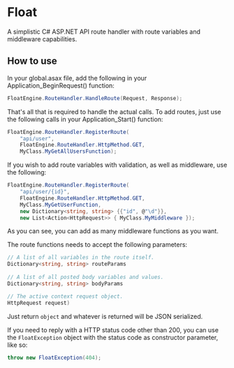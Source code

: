 ﻿# Float

A simplistic C# ASP.NET API route handler with route variables and middleware capabilities.

## How to use

In your global.asax file, add the following in your Application_BeginRequest() function:

```c#
FloatEngine.RouteHandler.HandleRoute(Request, Response);
```
 
That's all that is required to handle the actual calls. To add routes, just use the following calls in your Application_Start() function:

```c#
FloatEngine.RouteHandler.RegisterRoute(
	"api/user",
	FloatEngine.RouteHandler.HttpMethod.GET,
	MyClass.MyGetAllUsersFunction);
```

If you wish to add route variables with validation, as well as middleware, use the following:

```c#
FloatEngine.RouteHandler.RegisterRoute(
	"api/user/{id}",
	FloatEngine.RouteHandler.HttpMethod.GET,
	MyClass.MyGetUserFunction,
	new Dictionary<string, string> {{"id", @"\d"}},
	new List<Action<HttpRequest>> { MyClass.MyMiddleware });
```

As you can see, you can add as many middleware functions as you want.

The route functions needs to accept the following parameters:

```c#
// A list of all variables in the route itself.
Dictionary<string, string> routeParams
 
// A list of all posted body variables and values.
Dictionary<string, string> bodyParams

// The active context request object.
HttpRequest request)
```

Just return ```object``` and whatever is returned will be JSON serialized.

If you need to reply with a HTTP status code other than 200, you can use the ```FloatException``` object with the status code as constructor parameter, like so:

```c#
throw new FloatException(404);
```